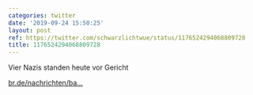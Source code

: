 ```yaml
---
categories: twitter
date: '2019-09-24 15:50:25'
layout: post
ref: https://twitter.com/schwarzlichtwue/status/1176524294068809728
title: 1176524294068809728
---
```

Vier Nazis standen heute vor Gericht

[br.de/nachrichten/ba…](https://www.br.de/nachrichten/bayern/hohe-geldstrafen-wegen-volksverhetzung-bei-faschingszug,RczGDmW)